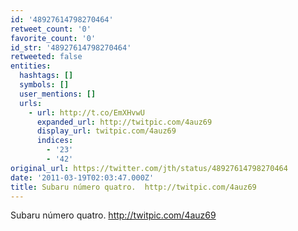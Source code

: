 ```yaml
---
id: '48927614798270464'
retweet_count: '0'
favorite_count: '0'
id_str: '48927614798270464'
retweeted: false
entities:
  hashtags: []
  symbols: []
  user_mentions: []
  urls:
    - url: http://t.co/EmXHvwU
      expanded_url: http://twitpic.com/4auz69
      display_url: twitpic.com/4auz69
      indices:
        - '23'
        - '42'
original_url: https://twitter.com/jth/status/48927614798270464
date: '2011-03-19T02:03:47.000Z'
title: Subaru número quatro.  http://twitpic.com/4auz69
---
```


Subaru número quatro.  http://twitpic.com/4auz69